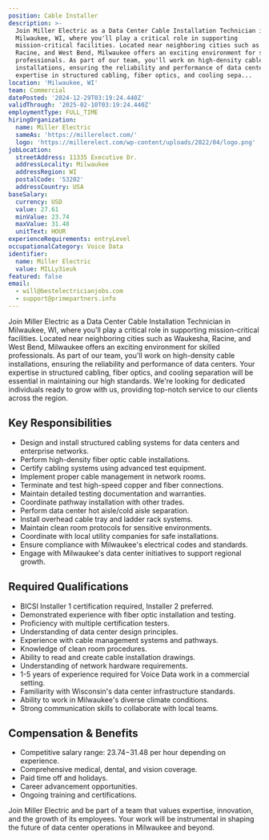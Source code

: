 ```yaml
---
position: Cable Installer
description: >-
  Join Miller Electric as a Data Center Cable Installation Technician in
  Milwaukee, WI, where you'll play a critical role in supporting
  mission-critical facilities. Located near neighboring cities such as Waukesha,
  Racine, and West Bend, Milwaukee offers an exciting environment for skilled
  professionals. As part of our team, you'll work on high-density cable
  installations, ensuring the reliability and performance of data centers. Your
  expertise in structured cabling, fiber optics, and cooling sepa...
location: 'Milwaukee, WI'
team: Commercial
datePosted: '2024-12-29T03:19:24.440Z'
validThrough: '2025-02-10T03:19:24.440Z'
employmentType: FULL_TIME
hiringOrganization:
  name: Miller Electric
  sameAs: 'https://millerelect.com/'
  logo: 'https://millerelect.com/wp-content/uploads/2022/04/logo.png'
jobLocation:
  streetAddress: 11335 Executive Dr.
  addressLocality: Milwaukee
  addressRegion: WI
  postalCode: '53202'
  addressCountry: USA
baseSalary:
  currency: USD
  value: 27.61
  minValue: 23.74
  maxValue: 31.48
  unitText: HOUR
experienceRequirements: entryLevel
occupationalCategory: Voice Data
identifier:
  name: Miller Electric
  value: MILLy3ieuk
featured: false
email:
  - will@bestelectricianjobs.com
  - support@primepartners.info
---
```




Join Miller Electric as a Data Center Cable Installation Technician in Milwaukee, WI, where you'll play a critical role in supporting mission-critical facilities. Located near neighboring cities such as Waukesha, Racine, and West Bend, Milwaukee offers an exciting environment for skilled professionals. As part of our team, you'll work on high-density cable installations, ensuring the reliability and performance of data centers. Your expertise in structured cabling, fiber optics, and cooling separation will be essential in maintaining our high standards. We're looking for dedicated individuals ready to grow with us, providing top-notch service to our clients across the region.

## Key Responsibilities
- Design and install structured cabling systems for data centers and enterprise networks.
- Perform high-density fiber optic cable installations.
- Certify cabling systems using advanced test equipment.
- Implement proper cable management in network rooms.
- Terminate and test high-speed copper and fiber connections.
- Maintain detailed testing documentation and warranties.
- Coordinate pathway installation with other trades.
- Perform data center hot aisle/cold aisle separation.
- Install overhead cable tray and ladder rack systems.
- Maintain clean room protocols for sensitive environments.
- Coordinate with local utility companies for safe installations.
- Ensure compliance with Milwaukee's electrical codes and standards.
- Engage with Milwaukee's data center initiatives to support regional growth.

## Required Qualifications
- BICSI Installer 1 certification required, Installer 2 preferred.
- Demonstrated experience with fiber optic installation and testing.
- Proficiency with multiple certification testers.
- Understanding of data center design principles.
- Experience with cable management systems and pathways.
- Knowledge of clean room procedures.
- Ability to read and create cable installation drawings.
- Understanding of network hardware requirements.
- 1-5 years of experience required for Voice Data work in a commercial setting.
- Familiarity with Wisconsin's data center infrastructure standards.
- Ability to work in Milwaukee's diverse climate conditions.
- Strong communication skills to collaborate with local teams.

## Compensation & Benefits
- Competitive salary range: $23.74-$31.48 per hour depending on experience.
- Comprehensive medical, dental, and vision coverage.
- Paid time off and holidays.
- Career advancement opportunities.
- Ongoing training and certifications.

Join Miller Electric and be part of a team that values expertise, innovation, and the growth of its employees. Your work will be instrumental in shaping the future of data center operations in Milwaukee and beyond.
